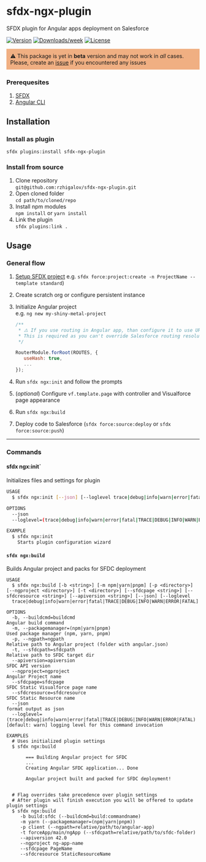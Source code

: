 sfdx-ngx-plugin
======================

SFDX plugin for Angular apps deployment on Salesforce

[![Version](https://img.shields.io/npm/v/sfdx-ngx-plugin.svg)](https://npmjs.org/package/sfdx-ngx-plugin)
[![Downloads/week](https://img.shields.io/npm/dw/sfdx-ngx-plugin.svg)](https://npmjs.org/package/sfdx-ngx-plugin)
[![License](https://img.shields.io/npm/l/sfdx-ngx-plugin.svg)](https://github.com/rzhigalov/sfdx-ngx-plugin/blob/master/package.json)


<div style="padding: 10px;background: rgba(227, 98, 9, 0.5);">
  <div>⚠️ This package is yet in <b>beta</b> version and may not work in <i>all</i> cases.</div>
  <div>Please, create an <a href="https://github.com/rzhigalov/sfdx-ngx-plugin/issues/new" target="_blank">issue</a> if you encountered any issues</div>
</div>
<!-- install -->

### Prerequesites
1. [SFDX](https://developer.salesforce.com/tools/sfdxcli)
2. [Angular CLI](https://cli.angular.io/)



## Installation

### Install as plugin

`sfdx plugins:install sfdx-ngx-plugin`

### Install from source

1. Clone repository  
   `git@github.com:rzhigalov/sfdx-ngx-plugin.git`
2. Open cloned folder  
   `cd path/to/cloned/repo`
3. Install npm modules  
    `npm install` or `yarn install`
3. Link the plugin  
   `sfdx plugins:link .`



## Usage

### General flow
1. [Setup SFDX project](https://developer.salesforce.com/docs/atlas.en-us.sfdx_dev.meta/sfdx_dev/sfdx_dev_ws_create_new.htm)
   e.g. `sfdx force:project:create -n ProjectName --template standard`)
2. Create scratch org or configure persistent instance
3. Initialize Angular project  
   e.g. `ng new my-shiny-metal-project`  
   
   ```javascript
   /**
    * ⚠️ If you use routing in Angular app, than configure it to use URL fragment strategy
    * This is required as you can't override Salesforce routing resolution
    */
   
   RouterModule.forRoot(ROUTES, {
      useHash: true,
      ...
   });
   ```
4. Run `sfdx ngx:init` and follow the prompts
5. (_optional_) Configure `vf.template.page` with controller and Visualforce page appearance
6. Run `sfdx ngx:build`
7. Deploy code to Salesforce (`sfdx force:source:deploy` or `sfdx force:source:push`)

---
### Commands

#### sfdx ngx:init`

Initializes files and settings for plugin
```bash
USAGE
  $ sfdx ngx:init [--json] [--loglevel trace|debug|info|warn|error|fatal|TRACE|DEBUG|INFO|WARN|ERROR|FATAL]

OPTIONS
  --json                                                                            format output as json
  --loglevel=(trace|debug|info|warn|error|fatal|TRACE|DEBUG|INFO|WARN|ERROR|FATAL)  [default: warn] logging level for this command invocation

EXAMPLE
  $ sfdx ngx:init
    Starts plugin configuration wizard
```



#### `sfdx ngx:build`

Builds Angular project and packs for SFDC deployment
```shell
USAGE
  $ sfdx ngx:build [-b <string>] [-m npm|yarn|pnpm] [-p <directory>] [--ngproject <directory>] [-t <directory>] [--sfdcpage <string>] [--sfdcresource <string>] [--apiversion <string>] [--json] [--loglevel
  trace|debug|info|warn|error|fatal|TRACE|DEBUG|INFO|WARN|ERROR|FATAL]

OPTIONS
  -b, --buildcmd=buildcmd                                                           Angular build command
  -m, --packagemanager=(npm|yarn|pnpm)                                              Used package manager (npm, yarn, pnpm)
  -p, --ngpath=ngpath                                                               Relative path to Angular project (folder with angular.json)
  -t, --sfdcpath=sfdcpath                                                           Relative path to SFDC target dir
  --apiversion=apiversion                                                           SFDC API version
  --ngproject=ngproject                                                             Angular Project name
  --sfdcpage=sfdcpage                                                               SFDC Static Visualforce page name
  --sfdcresource=sfdcresource                                                       SFDC Static Resource name
  --json                                                                            format output as json
  --loglevel=(trace|debug|info|warn|error|fatal|TRACE|DEBUG|INFO|WARN|ERROR|FATAL)  [default: warn] logging level for this command invocation

EXAMPLES
  # Uses initialized plugin settings
  $ sfdx ngx:build

       === Building Angular project for SFDC
       ...
       Creating Angular SFDC application... Done

       Angular project built and packed for SFDC deployment!


  # Flag overrides take precedence over plugin settings
  # After plugin will finish execution you will be offered to update plugin settings
  $ sfdx ngx:build
     -b build:sfdc (--buildcmd=build:commandname)
     -m yarn (--packagemanager=(npm|yarn|pnpm))
     -p client (--ngpath=relative/path/to/angular-app)
     -t forceApp/main/ngApp (--sfdcpath=relative/path/to/sfdc-folder)
     --apiversion 42.0
     --ngproject ng-app-name
     --sfdcpage PageName
     --sfdcresource StaticResourceName
```
